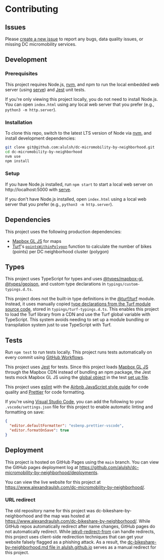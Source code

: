 # Contributing

## Issues

Please [create a new issue](https://github.com/alulsh/dc-micromobility-by-neighborhood/issues/new) to report any bugs, data quality issues, or missing DC micromobility services.

## Development

### Prerequisites

This project requires Node.js, [nvm](https://github.com/nvm-sh/nvm), and npm to run the local embedded web server (using [serve](https://github.com/vercel/serve)) and [Jest](https://jestjs.io/) unit tests.

If you're only viewing this project locally, you do not need to install Node.js. You can open `index.html` using any local web server that you prefer (e.g., `python3 -m http.server`).

### Installation

To clone this repo, switch to the latest LTS version of Node via [nvm](https://github.com/nvm-sh/nvm), and install development dependencies:

```sh
git clone git@github.com:alulsh/dc-micromobility-by-neighborhood.git
cd dc-micromobility-by-neighborhood
nvm use
npm install
```

### Setup

If you have Node.js installed, run `npm start` to start a local web server on http://localhost:5000 with [serve](https://github.com/vercel/serve).

If you don't have Node.js installed, open `index.html` using a local web server that you prefer (e.g., `python3 -m http.server`).

## Dependencies

This project uses the following production dependencies:

- [Mapbox GL JS](https://docs.mapbox.com/mapbox-gl-js/api/) for maps
- [Turf](https://github.com/Turfjs/turf)'s [`pointsWithinPolygon`](http://turfjs.org/docs/#pointsWithinPolygon) function to calculate the number of bikes (points) per DC neighborhood cluster (polygon)

## Types

This project uses TypeScript for types and uses [@types/mapbox-gl](https://www.npmjs.com/package/@types/mapbox-gl), [@types/geojson](https://www.npmjs.com/package/@types/geojson), and custom type declarations in `typings/custom-typings.d.ts`.

This project does not the built-in type definitions in the [@turf/turf](https://www.npmjs.com/package/@turf/turf) module. Instead, it uses manually copied [type declarations from the Turf module source code](https://github.com/Turfjs/turf/blob/cd719cde909db79340d390de39d2c6afe3173062/packages/turf-points-within-polygon/index.d.ts#L14-L21), stored in `typings/turf-typings.d.ts`. This enables this project to load the Turf library from a CDN and use the Turf global variable with TypeScript. This system avoids needing to set up a module bundling or transpilation system just to use TypeScript with Turf.

## Tests

Run `npm test` to run tests locally. This project runs tests automatically on every commit using [GitHub Workflows](https://github.com/alulsh/dc-micromobility-by-neighborhood/actions).

This project uses [Jest](https://jestjs.io/) for tests. Since this project loads [Mapbox GL JS](https://docs.mapbox.com/mapbox-gl-js/api/) through the Mapbox CDN instead of bundling an npm package, the Jest tests mock Mapbox GL JS using the [global object](https://jestjs.io/docs/en/configuration#globals-object) in the test [set up file](https://jestjs.io/docs/en/configuration#setupfiles-array).

This project uses [eslint](https://eslint.org/) with the [Airbnb JavaScript style guide](https://airbnb.io/javascript/) for code quality and [Prettier](https://prettier.io/) for code formatting.

If you're using [Visual Studio Code](https://code.visualstudio.com/), you can add the following to your `.vscode/settings.json` file for this project to enable automatic linting and formatting on save:

```json
{
  "editor.defaultFormatter": "esbenp.prettier-vscode",
  "editor.formatOnSave": true
}
```

## Deployment

This project is hosted on GitHub Pages using the `main` branch. You can view the GitHub pages deployment log at https://github.com/alulsh/dc-micromobility-by-neighborhood/deployments.

You can view the live website for this project at https://www.alexandraulsh.com/dc-micromobility-by-neighborhood/.

### URL redirect

The old repository name for this project was dc-bikeshare-by-neighborhood and the map was hosted at https://www.alexandraulsh.com/dc-bikeshare-by-neighborhood/. While GitHub repos automatically redirect after name changes, GitHub pages do not automatically redirect. While [jekyll-redirect-from](https://github.com/jekyll/jekyll-redirect-from) can handle redirects, this project uses client-side redirection techniques that can get your website falsely flagged as a phishing attack. As a result, the [dc-bikeshare-by-neighborhood.md file in alulsh.github.io](https://github.com/alulsh/alulsh.github.io/commit/78c1077c1660c9ebc41d4c871facdac7188f3857) serves as a manual redirect for this project.
